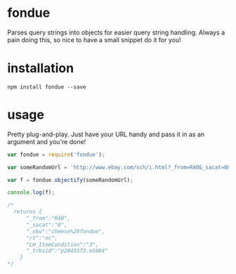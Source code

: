 # fondue
Parses query strings into objects for easier query string handling. Always a pain doing this, so nice to have a small snippet do it for you!

# installation
`npm install fondue --save`

# usage

Pretty plug-and-play. Just have your URL handy and pass it in as an argument and you're done!

```javascript
var fondue = require('fondue');

var someRandomUrl = 'http://www.ebay.com/sch/i.html?_from=R40&_sacat=0&_nkw=cheese%20fondue&rt=nc&LH_ItemCondition=3&_trksid=p2045573.m1684';

var f = fondue.objectify(someRandomUrl);

console.log(f);

/*
  returns {
      "_from":"R40",
      "_sacat":"0",
      "_nkw":"cheese%20fondue",
      "rt":"nc",
      "LH_ItemCondition":"3",
      "_trksid":"p2045573.m1684"
    }
*/
```